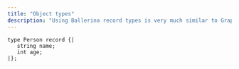 ```yaml
---
title: "Object types"
description: "Using Ballerina record types is very much similar to GraphQL object definitions."
---
```

```ballerina
type Person record {|
   string name;
   int age;
|};
```
